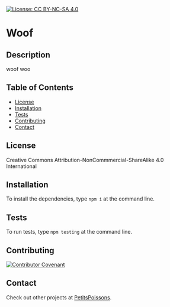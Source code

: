 [![License: CC BY-NC-SA 4.0](https://img.shields.io/badge/License-CC%20BY--NC--SA%204.0-lightgrey.svg)](https://creativecommons.org/licenses/by-nc-sa/4.0/)
  # Woof
  
  ## Description

  woof woo

  ## Table of Contents

  * [License](#license)
  * [Installation](#installation)
  * [Tests](#tests)
  * [Contributing](#contributing)
  * [Contact](#contact)
    
  ## License

  Creative Commons Attribution-NonCommmercial-ShareAlike 4.0 International
    
  ## Installation

  To install the dependencies, type `npm i` at the command line.
  
  ## Tests

  To run tests, type `npm testing` at the command line.
  
  ## Contributing

  [![Contributor Covenant](https://img.shields.io/badge/Contributor%20Covenant-v2.0%20adopted-ff69b4.svg)](code_of_conduct.md)

  ## Contact
  
  Check out other projects at [PetitsPoissons](https://github.com/PetitsPoissons/).